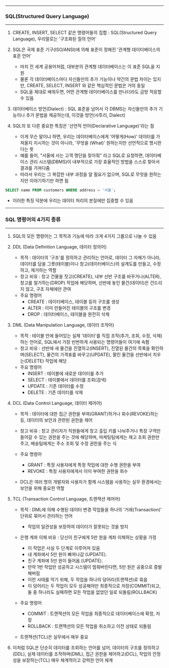 -----
### SQL(Structured Query Language)
-----
1. CREATE, INSERT, SELECT 같은 명령어들의 집합 : SQL(Structured Query Language), 우리말로는 '구조화된 질의 언어'
2. SQL은 국제 표준 기구(ISO/ANSI)에 의해 표준이 정해진 '관계형 데이터베이스의 표준 언어'
    - 마치 전 세계 공용어처럼, 대부분의 관계형 데이터베이스는 이 표준 SQL을 지원
    - 물론 각 데이터베이스마다 자신들만의 추가 기능이나 약간의 문법 차이는 있지만, CREATE, SELECT, INSERT 와 같은 핵심적인 문법은 거의 동일
    - SQL을 제대로 배워두면, 어떤 관계형 데이터베이스를 만나더라도 금방 적응할 수 있음

3. 데이터베이스 방언(Dialect) : SQL 표준을 넘어서 각 DBMS는 자신들만의 추가 기능이나 추가 문법을 제공하는데, 이것을 방언(사투리, Dialect)
4. SQL의 또 다른 중요한 특징은 '선언적 언어(Declarative Language)'라는 점
   - 이게 무슨 말이냐 하면, 우리는 데이터베이스에게 '어떻게(How)' 데이터를 가져올지 지시하는 것이 아니라, '무엇을 (What)' 원하는지만 선언적으로 명시한다는 뜻
   - 예를 들어, "서울에 사는 고객 명단을 찾아줘" 라고 SQL로 요청하면, 데이터베이스 관리 시스템(DBMS)이 내부적으로 가장 효율적인 방법을 스스로 찾아서 결과를 가져다줌
   - 따라서 우리는 그 복잡한 내부 과정을 알 필요가 없으며, SQL로 무엇을 원하는지만 이야기하기만 하면 됨
```sql
SELECT name FROM customers WHERE address = '서울';
```
   - 이러한 특징 덕분에 우리는 데이터 처리의 본질에만 집중할 수 있음

-----
### SQL 명령어의 4가지 종류
-----
1. SQL의 모든 명령어는 그 목적과 기능에 따라 크게 4가지 그룹으로 나눌 수 있음
2. DDL (Data Definition Language, 데이터 정의어)
   - 목적 : 데이터의 '구조'를 정의하고 관리하는 언어로, 데이터 그 자체가 아니라, 데이터를 담을 그릇(테이블)이나 창고(데이터베이스)의 설계도를 만들고, 수정하고, 제거하는 역할
   - 창고 비유 : 창고 건물을 짓고(CREATE), 내부 선반 구조를 바꾸거나(ALTER), 창고를 철거하는(DROP) 작업에 해당하며, 선반에 놓인 물건(데이터)은 건드리지 않고, 구조 자체에만 관여
   - 주요 명령어
     + CREATE : 데이터베이스, 테이블 등의 구조를 생성
     + ALTER : 이미 만들어진 테이블의 구조를 변경
     + DROP : 데이터베이스, 테이블을 완전히 삭제

3. DML (Data Manipulation Language, 데이터 조작어)
   - 목적 : 테이블 안에 들어있는 실제 '데이터'를 직접 조작(추가, 조회, 수정, 삭제)하는 언어로, SQL에서 가장 빈번하게 사용되는 명령어들이 여기에 속함
   - 창고 비유 : 선반에 새 물건을 진열하고(INSERT), 진열된 물건의 목록을 확인하며(SELECT), 물건의 가격표를 바꾸고(UPDATE), 팔린 물건을 선반에서 치우는(DELETE) 작업에 해당
   - 주요 명령어
     + INSERT : 테이블에 새로운 데이터를 추가
     + SELECT : 테이블에서 데이터를 조회(검색)
     + UPDATE : 기존 데이터를 수정
     + DELETE : 기존 데이터를 삭제

4. DCL (Data Control Language, 데이터 제어어)
   - 목적 : 데이터에 대한 접근 권한을 부여(GRANT)하거나 회수(REVOKE)하는 등, 데이터의 보안과 관련된 권한을 제어
   - 창고 비유 : 창고 관리자가 직원들에게 창고 출입 키를 나눠주거나 특정 구역만 들어갈 수 있는 권한을 주는 것에 해당하며, 마케팅팀에게는 재고 조회 권한만 주고, 배송팀에게는 주소 조회 및 수정 권한을 주는 식
   - 주요 명령어
     + GRANT : 특정 사용자에게 특정 작업에 대한 수행 권한을 부여
     + REVOKE : 특정 사용자에게서 이미 부여한 권한을 회수
      
   - DCL은 여러 명의 개발자와 사용자가 함께 시스템을 사용하는 실무 환경에서는 보안을 위해 중요한 역할
    
5. TCL (Transaction Control Language, 트랜잭션 제어어)
   - 목적 : DML에 의해 수행된 데이터 변경 작업들을 하나의 '거래(Transaction)' 단위로 묶어서 관리하는 언어
     + 작업의 일관성을 보장하여 데이터가 잘못되는 것을 방지
   - 은행 계좌 이체 비유 : 당신이 친구에게 5만 원을 계좌 이체하는 상황을 가정
     + 이 작업은 사실 두 단계로 이루어져 있음
     + 내 계좌에서 5만 원이 빠져나감 (UPDATE).
     + 친구 계좌에 5만 원이 들어옴 (UPDATE).
     + 만약 1번 작업만 성공하고 시스템이 멈춰버린다면, 5만 원은 공중으로 증발해버림
     + 이런 사태를 막기 위해, 두 작업을 하나의 덩어리(트랜잭션)로 묶음
     + 이 덩어리는 두 작업이 모두 성공해야만 최종적으로 저장(COMMIT)되고, 둘 중 하나라도 실패하면 모든 작업을 없었던 일로 되돌림(ROLLBACK)

   - 주요 명령어
     + COMMIT : 트랜잭션의 모든 작업을 최종적으로 데이터베이스에 확정, 저장
     + ROLLBACK : 트랜잭션의 모든 작업을 취소하고 이전 상태로 되돌림

   - 트랜잭션(TCL)은 실무에서 매우 중요

6. 이처럼 SQL은 단순히 데이터를 조회하는 언어를 넘어, 데이터의 구조를 정의하고(DDL), 실제 데이터를 조작하며(DML), 접근 권한을 제어하고(DCL), 작업의 안정성을 보장하는(TCL) 매우 체계적이고 강력한 언어 체계
